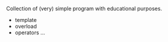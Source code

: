 Collection of (very) simple program with educational purposes.
- template
- overload
- operators ...